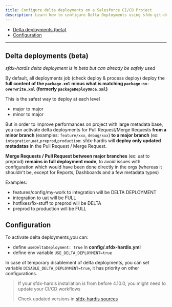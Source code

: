 ```yaml
---
title: Configure delta deployments on a Salesforce CI/CD Project
description: Learn how to configure Delta Deployments using sfdx-git-delta on a sfdx-hardis CI/CD Project
---
```

<!-- markdownlint-disable MD013 -->

- [Delta deployments (beta)](#delta-deployments-beta)
- [Configuration](#configuration)

___

## Delta deployments (beta)

_sfdx-hardis delta deployment is in beta but can already be safely used_

By default, all deployments job (check deploy & process deploy) deploy the **full content of the `package.xml` minus what is matching `package-no-overwrite.xml` (formerly `packageDeployOnce.xml`)**

This is the safest way to deploy at each level
- major to major
- minor to major

But in order to improve performances on project with large metadata base, you can activate delta deployments for Pull Request/Merge Requests **from a minor branch** (examples: `feature/xxx`, `debug/xxx`) **to a major branch** (ex: `integration`,`uat`,`preprod`,`production`: sfdx-hardis will **deploy only updated metadatas** in the Pull Request / Merge Request.

**Merge Requests / Pull Request between major branches** (ex: uat to preprod) **remains in full deployment mode**, to avoid issues with configuration which would have been done directly in the orgs (whereas it shouldn't be, except for Reports, Dashboards and a few metadata types)

Examples:

- features/config/my-work to integration will be DELTA DEPLOYMENT
- integration to uat will be FULL
- hotfixes/fix-stuff to preprod will be DELTA
- preprod to production will be FULL

## Configuration

To activate delta deployments,you can:

- define `useDeltaDeployment: true` in **config/.sfdx-hardis.yml**
- define env variable `USE_DELTA_DEPLOYMENT=true`

In case of temporary disablement of delta deployments, you can set variable `DISABLE_DELTA_DEPLOYMENT=true`, it has priority on other configurations.

> If your sfdx-hardis installation is from before 4.10.0, you might need to update your CI/CD workflows
>
> Check updated versions in [sfdx-hardis sources](https://github.com/hardisgroupcom/sfdx-hardis/tree/main/defaults/ci)
